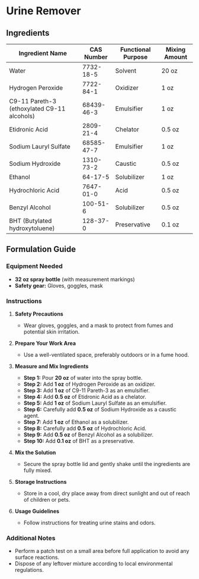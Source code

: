 # Urine Remover

## Ingredients

| Ingredient Name                             | CAS Number | Functional Purpose | Mixing Amount |
| ------------------------------------------- | ---------- | ------------------ | ------------- |
| Water                                       | 7732-18-5  | Solvent            | 20 oz         |
| Hydrogen Peroxide                           | 7722-84-1  | Oxidizer           | 1 oz          |
| C9-11 Pareth-3 (ethoxylated C9-11 alcohols) | 68439-46-3 | Emulsifier         | 1 oz          |
| Etidronic Acid                              | 2809-21-4  | Chelator           | 0.5 oz        |
| Sodium Lauryl Sulfate                       | 68585-47-7 | Emulsifier         | 1 oz          |
| Sodium Hydroxide                            | 1310-73-2  | Caustic            | 0.5 oz        |
| Ethanol                                     | 64-17-5    | Solubilizer        | 1 oz          |
| Hydrochloric Acid                           | 7647-01-0  | Acid               | 0.5 oz        |
| Benzyl Alcohol                              | 100-51-6   | Solubilizer        | 0.5 oz        |
| BHT (Butylated hydroxytoluene)              | 128-37-0   | Preservative       | 0.1 oz        |

## Formulation Guide

### Equipment Needed

- **32 oz spray bottle** (with measurement markings)
- **Safety gear:** Gloves, goggles, mask

### Instructions

1. **Safety Precautions**

   - Wear gloves, goggles, and a mask to protect from fumes and potential skin irritation.

2. **Prepare Your Work Area**

   - Use a well-ventilated space, preferably outdoors or in a fume hood.

3. **Measure and Mix Ingredients**

   - **Step 1:** Pour **20 oz** of water into the spray bottle.
   - **Step 2:** Add **1 oz** of Hydrogen Peroxide as an oxidizer.
   - **Step 3:** Add **1 oz** of C9-11 Pareth-3 as an emulsifier.
   - **Step 4:** Add **0.5 oz** of Etidronic Acid as a chelator.
   - **Step 5:** Add **1 oz** of Sodium Lauryl Sulfate as an emulsifier.
   - **Step 6:** Carefully add **0.5 oz** of Sodium Hydroxide as a caustic agent.
   - **Step 7:** Add **1 oz** of Ethanol as a solubilizer.
   - **Step 8:** Carefully add **0.5 oz** of Hydrochloric Acid.
   - **Step 9:** Add **0.5 oz** of Benzyl Alcohol as a solubilizer.
   - **Step 10:** Add **0.1 oz** of BHT as a preservative.

4. **Mix the Solution**

   - Secure the spray bottle lid and gently shake until the ingredients are fully mixed.

5. **Storage Instructions**

   - Store in a cool, dry place away from direct sunlight and out of reach of children or pets.

6. **Usage Guidelines**
   - Follow instructions for treating urine stains and odors.

### Additional Notes

- Perform a patch test on a small area before full application to avoid any surface reactions.
- Dispose of any leftover mixture according to local environmental regulations.
